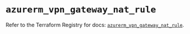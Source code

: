 # `azurerm_vpn_gateway_nat_rule`

Refer to the Terraform Registry for docs: [`azurerm_vpn_gateway_nat_rule`](https://registry.terraform.io/providers/hashicorp/azurerm/4.35.0/docs/resources/vpn_gateway_nat_rule).
